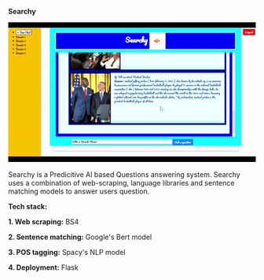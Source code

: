 **Searchy** 

![GIF Description](./static/output.gif)
  
Searchy is a Predicitive AI based Questions answering system. Searchy uses a combination of web-scraping, language libraries and sentence matching models to answer users question. 

**Tech stack:**

**1. Web scraping:** 
  BS4

**2. Sentence matching:**
  Google's Bert model

**3. POS tagging:**
  Spacy's NLP model 

**4. Deployment:**
  Flask 
  






